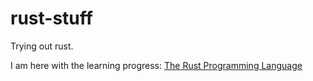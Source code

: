 # rust-stuff
Trying out rust.

I am here with the learning progress: [The Rust Programming Language](https://doc.rust-lang.org/book/ch10-01-syntax.html)
